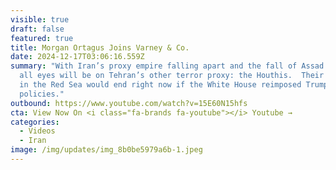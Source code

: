 ```yaml
---
visible: true
draft: false
featured: true
title: Morgan Ortagus Joins Varney & Co.
date: 2024-12-17T03:06:16.559Z
summary: "With Iran’s proxy empire falling apart and the fall of Assad’s regime,
  all eyes will be on Tehran’s other terror proxy: the Houthis.  Their attacks
  in the Red Sea would end right now if the White House reimposed Trump-era Iran
  policies."
outbound: https://www.youtube.com/watch?v=15E60N15hfs
cta: View Now On <i class="fa-brands fa-youtube"></i> Youtube →
categories:
  - Videos
  - Iran
image: /img/updates/img_8b0be5979a6b-1.jpeg
---
```


